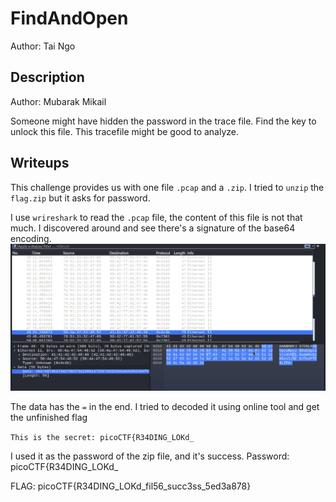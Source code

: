 # FindAndOpen
Author: Tai Ngo

## Description
Author: Mubarak Mikail

Someone might have hidden the password in the trace file. Find the key to unlock this file. This tracefile might be good to analyze.

## Writeups

This challenge provides us with one file `.pcap` and a `.zip`. I tried to `unzip` the `flag.zip` but it asks for password.

I use `wrireshark` to read the `.pcap` file, the content of this file is not that much. I discovered around and see there's a signature of the base64 encoding. 
![Alt text](image.png)

The data has the `=` in the end. I tried to decoded it using online tool and get the unfinished flag

`This is the secret: picoCTF{R34DING_LOKd_`

I used it as the password of the zip file, and it's success. Password: picoCTF{R34DING_LOKd_

FLAG: picoCTF{R34DING_LOKd_fil56_succ3ss_5ed3a878}
